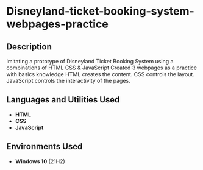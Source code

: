 <h1>Disneyland-ticket-booking-system-webpages-practice</h1>

<h2>Description</h2>
Imitating a prototype of Disneyland Ticket Booking System using a combinations of HTML CSS & JavaScript 
Created 3 webpages as a practice with basics knowledge
HTML creates the content.
CSS controls the layout.
JavaScript controls the interactivity of the pages.
<br />


<h2>Languages and Utilities Used</h2>

- <b>HTML</b> 
- <b>CSS</b>
- <b>JavaScript</b>

<h2>Environments Used </h2>

- <b>Windows 10</b> (21H2)


<!--
 ```diff
- text in red
+ text in green
! text in orange
# text in gray
@@ text in purple (and bold)@@
```
--!>
